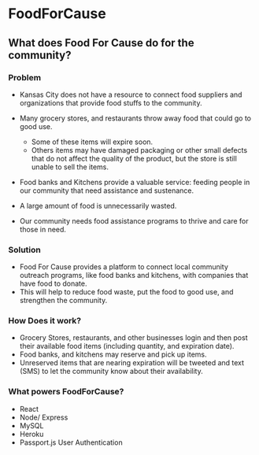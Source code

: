 # FoodForCause

## What does Food For Cause do for the community?

### Problem
* Kansas City does not have a resource to connect food suppliers and organizations that provide food stuffs to the community.

* Many grocery stores, and restaurants throw away food that could go to good use.
    * Some of these items will expire soon.
    * Others items may have damaged packaging or other small defects that do not affect the quality of the product, but the store is still unable to sell the items.
* Food banks and Kitchens provide a valuable service: feeding people in our community that need assistance and sustenance.
* A large amount of food is unnecessarily wasted.
* Our community needs food assistance programs to thrive and care for those in need.

### Solution
* Food For Cause provides a platform to connect local community outreach programs, like food banks and kitchens, with companies that have food to donate.
* This will help to reduce food waste, put the food to good use, and strengthen the community.

### How Does it work?
* Grocery Stores, restaurants, and other businesses login and then post their available food items (including quantity, and expiration date).
* Food banks, and kitchens may reserve and pick up items.
* Unreserved items that are nearing expiration will be tweeted and text (SMS) to let the community know about their availability.

### What powers FoodForCause?
* React
* Node/ Express
* MySQL
* Heroku
* Passport.js User Authentication